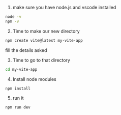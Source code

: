 1. make sure you have node.js and vscode installed

```bash
node -v
npm -v
```

2. Time to make our new directory

```bash
npm create vite@latest my-vite-app
```

fill the details asked

3. Time to go to that directory

```bash
cd my-vite-app
```

4. Install node modules

```bash
npm install
```

5. run it

```bash
npm run dev
```
